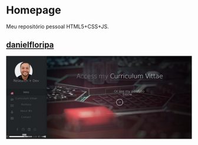 Homepage
========

Meu repositório pessoal HTML5+CSS+JS.

[danielfloripa](http://danielfloripa.github.io/)
-----------
![danielfloripa](assets/images/v2.png)
